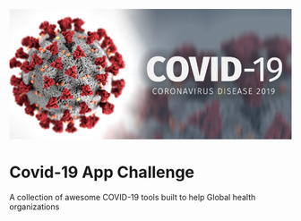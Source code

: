 ![COVID-19](https://github.com/JacksiroKe/Covid-19/blob/master/covid.png "CoronaVirus Disease 2019 Banner")
# Covid-19 App Challenge
A collection of awesome COVID-19 tools built to help Global health organizations
